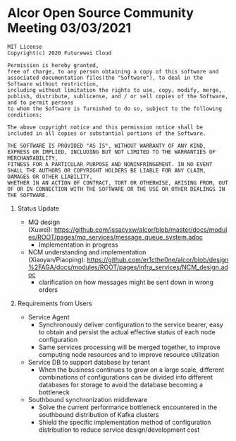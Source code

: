 # Alcor Open Source Community Meeting 03/03/2021

    MIT License
    Copyright(c) 2020 Futurewei Cloud

    Permission is hereby granted,
    free of charge, to any person obtaining a copy of this software and associated documentation files(the "Software"), to deal in the Software without restriction,
    including without limitation the rights to use, copy, modify, merge, publish, distribute, sublicense, and / or sell copies of the Software, and to permit persons
    to whom the Software is furnished to do so, subject to the following conditions:

    The above copyright notice and this permission notice shall be included in all copies or substantial portions of the Software.

    THE SOFTWARE IS PROVIDED "AS IS", WITHOUT WARRANTY OF ANY KIND, EXPRESS OR IMPLIED, INCLUDING BUT NOT LIMITED TO THE WARRANTIES OF MERCHANTABILITY,
    FITNESS FOR A PARTICULAR PURPOSE AND NONINFRINGEMENT. IN NO EVENT SHALL THE AUTHORS OR COPYRIGHT HOLDERS BE LIABLE FOR ANY CLAIM, DAMAGES OR OTHER LIABILITY,
    WHETHER IN AN ACTION OF CONTRACT, TORT OR OTHERWISE, ARISING FROM, OUT OF OR IN CONNECTION WITH THE SOFTWARE OR THE USE OR OTHER DEALINGS IN THE SOFTWARE.

1. Status Update
    * MQ design (Xuwei): https://github.com/issacyxw/alcor/blob/master/docs/modules/ROOT/pages/mq_services/message_queue_system.adoc
        * Implementation in progress
    * NCM understanding and implementation (Xiaoyan/Piaoping): https://github.com/er1cthe0ne/alcor/blob/design%2FAGA/docs/modules/ROOT/pages/infra_services/NCM_design.adoc
        * clarification on how messages might be sent down in wrong orders

2. Requirements from Users
    * Service Agent
        * Synchronously deliver configuration to the service bearer, easy to obtain and persist the actual effective status of each node configuration
        * Same services processing will be merged together, to improve computing node resources and to improve resource utilization
    * Service DB to support database by tenant
        * When the business continues to grow on a large scale, different combinations of configurations can be divided into different databases for storage to avoid the database becoming a bottleneck
    * Southbound synchronization middleware
        * Solve the current performance bottleneck encountered in the southbound distribution of Kafka clusters
        * Shield the specific implementation method of configuration distribution to reduce service  design/development cost